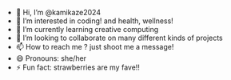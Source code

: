 - 👋 Hi, I’m @kamikaze2024
- 👀 I’m interested in coding! and health, wellness! 
- 🌱 I’m currently learning creative computing 
- 💞️ I’m looking to collaborate on many different kinds of projects 
- 📫 How to reach me ? just shoot me a message!
- 😄 Pronouns: she/her
- ⚡ Fun fact: strawberries are my fave!! 

<!---
kamikaze2024/kamikaze2024 is a ✨ special ✨ repository because its `README.md` (this file) appears on your GitHub profile.
You can click the Preview link to take a look at your changes.
--->
